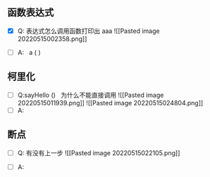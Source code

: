 ## 函数表达式
- [x]  Q: 表达式怎么调用函数打印出 aaa
![[Pasted image 20220515002358.png]]

- [ ]  A:   a ( )

## 柯里化
- [ ]  Q:sayHello ()   为什么不能直接调用
![[Pasted image 20220515011939.png]]
![[Pasted image 20220515024804.png]]
- [ ]  A:

## 断点
- [ ]  Q: 有没有上一步
![[Pasted image 20220515022105.png]]

- [ ]  A:



















